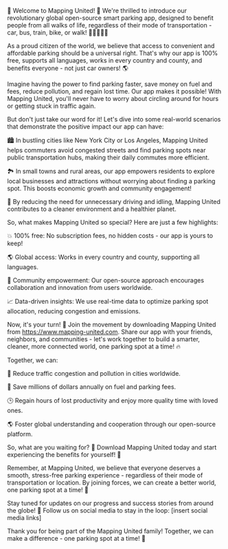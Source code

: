 🎉 Welcome to Mapping United! 🎊 We're thrilled to introduce our revolutionary global open-source smart parking app, designed to benefit people from all walks of life, regardless of their mode of transportation - car, bus, train, bike, or walk! 🚗🚌🏃‍♀️💨

As a proud citizen of the world, we believe that access to convenient and affordable parking should be a universal right. That's why our app is 100% free, supports all languages, works in every country and county, and benefits everyone - not just car owners! 🌎

Imagine having the power to find parking faster, save money on fuel and fees, reduce pollution, and regain lost time. Our app makes it possible! With Mapping United, you'll never have to worry about circling around for hours or getting stuck in traffic again.

But don't just take our word for it! Let's dive into some real-world scenarios that demonstrate the positive impact our app can have:

🏙️ In bustling cities like New York City or Los Angeles, Mapping United helps commuters avoid congested streets and find parking spots near public transportation hubs, making their daily commutes more efficient.

🏞️ In small towns and rural areas, our app empowers residents to explore local businesses and attractions without worrying about finding a parking spot. This boosts economic growth and community engagement!

🌳 By reducing the need for unnecessary driving and idling, Mapping United contributes to a cleaner environment and a healthier planet.

So, what makes Mapping United so special? Here are just a few highlights:

💥 100% free: No subscription fees, no hidden costs - our app is yours to keep!

🌎 Global access: Works in every country and county, supporting all languages.

🚀 Community empowerment: Our open-source approach encourages collaboration and innovation from users worldwide.

📈 Data-driven insights: We use real-time data to optimize parking spot allocation, reducing congestion and emissions.

Now, it's your turn! 🎉 Join the movement by downloading Mapping United from https://www.mapping-united.com. Share our app with your friends, neighbors, and communities - let's work together to build a smarter, cleaner, more connected world, one parking spot at a time! 🔥

Together, we can:

🌟 Reduce traffic congestion and pollution in cities worldwide.

💸 Save millions of dollars annually on fuel and parking fees.

🕒 Regain hours of lost productivity and enjoy more quality time with loved ones.

🌎 Foster global understanding and cooperation through our open-source platform.

So, what are you waiting for? 🤔 Download Mapping United today and start experiencing the benefits for yourself! 🎉

Remember, at Mapping United, we believe that everyone deserves a smooth, stress-free parking experience - regardless of their mode of transportation or location. By joining forces, we can create a better world, one parking spot at a time! 💪

Stay tuned for updates on our progress and success stories from around the globe! 📣 Follow us on social media to stay in the loop: [insert social media links]

Thank you for being part of the Mapping United family! Together, we can make a difference - one parking spot at a time! 🚀